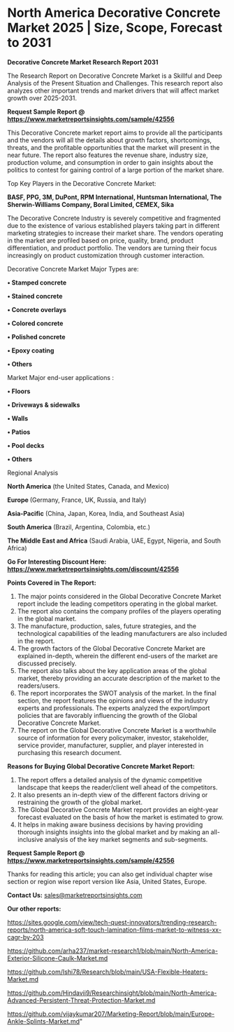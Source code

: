 # North America Decorative Concrete Market 2025 | Size, Scope, Forecast to 2031

<strong>Decorative Concrete Market Research Report 2031</strong>

The Research Report on Decorative Concrete Market is a Skillful and Deep Analysis of the Present Situation and Challenges. This research report also analyzes other important trends and market drivers that will affect market growth over 2025-2031.

<strong>Request Sample Report @ <a href=https://www.marketreportsinsights.com/sample/42556>https://www.marketreportsinsights.com/sample/42556</a></strong>

This Decorative Concrete market report aims to provide all the participants and the vendors will all the details about growth factors, shortcomings, threats, and the profitable opportunities that the market will present in the near future. The report also features the revenue share, industry size, production volume, and consumption in order to gain insights about the politics to contest for gaining control of a large portion of the market share.

Top Key Players in the Decorative Concrete Market:

<strong>BASF, PPG, 3M, DuPont, RPM International, Huntsman International, The Sherwin-Williams Company, Boral Limited, CEMEX, Sika</strong>

The Decorative Concrete Industry is severely competitive and fragmented due to the existence of various established players taking part in different marketing strategies to increase their market share. The vendors operating in the market are profiled based on price, quality, brand, product differentiation, and product portfolio. The vendors are turning their focus increasingly on product customization through customer interaction.

Decorative Concrete Market Major Types are:

<strong>•  Stamped concrete

•  Stained concrete

•  Concrete overlays

•  Colored concrete

•  Polished concrete

•  Epoxy coating

•  Others</strong>

Market Major end-user applications :

<strong>•  Floors

•  Driveways & sidewalks

•  Walls

•  Patios

•  Pool decks

•  Others</strong>

Regional Analysis

</u><strong><b>North America</b></strong> (the United States, Canada, and Mexico)

<strong><b>Europe </b></strong>(Germany, France, UK, Russia, and Italy)

<strong><b>Asia-Pacific</b></strong> (China, Japan, Korea, India, and Southeast Asia)

<strong><b>South America</b></strong> (Brazil, Argentina, Colombia, etc.)

<strong><b>The Middle East and Africa</b></strong> (Saudi Arabia, UAE, Egypt, Nigeria, and South Africa)

<strong>Go For Interesting Discount Here: <a href=https://www.marketreportsinsights.com/discount/42556>https://www.marketreportsinsights.com/discount/42556</a></strong>

<strong>Points Covered in The Report:</strong>
<ol>
  <li>The major points considered in the Global Decorative Concrete Market report include the leading competitors operating in the global market.</li>
  <li>The report also contains the company profiles of the players operating in the global market.</li>
  <li>The manufacture, production, sales, future strategies, and the technological capabilities of the leading manufacturers are also included in the report.</li>
  <li>The growth factors of the Global Decorative Concrete Market are explained in-depth, wherein the different end-users of the market are discussed precisely.</li>
  <li>The report also talks about the key application areas of the global market, thereby providing an accurate description of the market to the readers/users.</li>
  <li>The report incorporates the SWOT analysis of the market. In the final section, the report features the opinions and views of the industry experts and professionals. The experts analyzed the export/import policies that are favorably influencing the growth of the Global Decorative Concrete Market.</li>
  <li>The report on the Global Decorative Concrete Market is a worthwhile source of information for every policymaker, investor, stakeholder, service provider, manufacturer, supplier, and player interested in purchasing this research document.</li>
</ol>
<strong>Reasons for Buying Global Decorative Concrete Market Report:</strong>

<ol>
  <li>The report offers a detailed analysis of the dynamic competitive landscape that keeps the reader/client well ahead of the competitors.</li>
  <li>It also presents an in-depth view of the different factors driving or restraining the growth of the global market.</li>
  <li>The Global Decorative Concrete Market report provides an eight-year forecast evaluated on the basis of how the market is estimated to grow.</li>
  <li>It helps in making aware business decisions by having providing thorough insights insights into the global market and by making an all-inclusive analysis of the key market segments and sub-segments.</li>
</ol>
<strong>Request Sample Report @ <a href=https://www.marketreportsinsights.com/sample/42556>https://www.marketreportsinsights.com/sample/42556</a></strong>


Thanks for reading this article; you can also get individual chapter wise section or region wise report version like Asia, United States, Europe.

<strong>Contact Us:</strong>
sales@marketreportsinsights.com

<strong>Our other reports:</strong>

<a href=https://sites.google.com/view/tech-quest-innovators/trending-research-reports/north-america-soft-touch-lamination-films-market-to-witness-xx-cagr-by-203>https://sites.google.com/view/tech-quest-innovators/trending-research-reports/north-america-soft-touch-lamination-films-market-to-witness-xx-cagr-by-203</a>

<a href=https://github.com/arha237/market-research1/blob/main/North-America-Exterior-Silicone-Caulk-Market.md>https://github.com/arha237/market-research1/blob/main/North-America-Exterior-Silicone-Caulk-Market.md</a>

<a href=https://github.com/Ishi78/Research/blob/main/USA-Flexible-Heaters-Market.md>https://github.com/Ishi78/Research/blob/main/USA-Flexible-Heaters-Market.md</a>

<a href=https://github.com/Hindavii9/Researchinsight/blob/main/North-America-Advanced-Persistent-Threat-Protection-Market.md>https://github.com/Hindavii9/Researchinsight/blob/main/North-America-Advanced-Persistent-Threat-Protection-Market.md</a>

<a href=https://github.com/vijaykumar207/Marketing-Report/blob/main/Europe-Ankle-Splints-Market.md>https://github.com/vijaykumar207/Marketing-Report/blob/main/Europe-Ankle-Splints-Market.md</a>"
